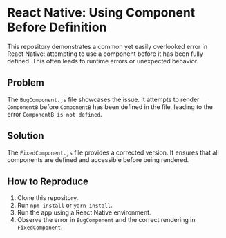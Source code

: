 # React Native: Using Component Before Definition

This repository demonstrates a common yet easily overlooked error in React Native: attempting to use a component before it has been fully defined.  This often leads to runtime errors or unexpected behavior.

## Problem
The `BugComponent.js` file showcases the issue. It attempts to render `ComponentB` before `ComponentB` has been defined in the file, leading to the error `ComponentB is not defined`.

## Solution
The `FixedComponent.js` file provides a corrected version. It ensures that all components are defined and accessible before being rendered.

## How to Reproduce
1. Clone this repository.
2. Run `npm install` or `yarn install`.
3. Run the app using a React Native environment.
4. Observe the error in `BugComponent` and the correct rendering in `FixedComponent`.
